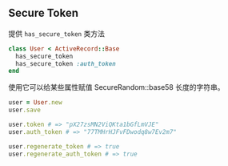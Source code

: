 ## Secure Token

提供 `has_secure_token` 类方法

```ruby
class User < ActiveRecord::Base
  has_secure_token
  has_secure_token :auth_token
end
```

使用它可以给某些属性赋值 SecureRandom::base58 长度的字符串。

```ruby
user = User.new
user.save

user.token # => "pX27zsMN2ViQKta1bGfLmVJE"
user.auth_token # => "77TMHrHJFvFDwodq8w7Ev2m7"

user.regenerate_token # => true
user.regenerate_auth_token # => true
```